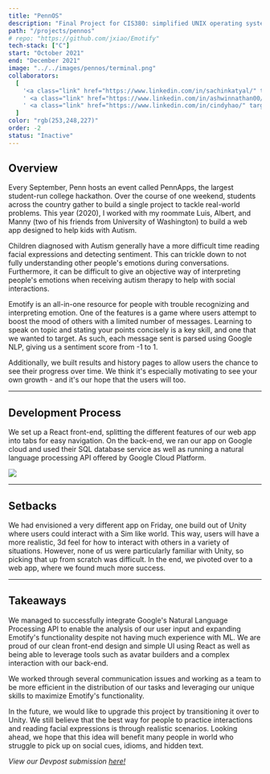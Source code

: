 ```yaml
---
title: "PennOS"
description: "Final Project for CIS380: simplified UNIX operating system featuring a functioning task scheduler and FAT file system."
path: "/projects/pennos"
# repo: "https://github.com/jxiao/Emotify"
tech-stack: ["C"]
start: "October 2021"
end: "December 2021"
image: "../../images/pennos/terminal.png"
collaborators:
  [
    '<a class="link" href="https://www.linkedin.com/in/sachinkatyal/" target="_BLANK">Sachin Katyal</a>',
    ' <a class="link" href="https://www.linkedin.com/in/ashwinnathan00/" target="_BLANK">Ashwin Nathan</a>',
    ' <a class="link" href="https://www.linkedin.com/in/cindyhao/" target="_BLANK">Cindy Hao</a>',
  ]
color: "rgb(253,248,227)"
order: -2
status: "Inactive"
---
```


## Overview

Every September, Penn hosts an event called PennApps, the largest student-run college hackathon. Over the course of one weekend, students across the country gather to build a single project to tackle real-world problems. This year (2020), I worked with my roommate Luis, Albert, and Manny (two of his friends from University of Washington) to build a web app designed to help kids with Autism.

Children diagnosed with Autism generally have a more difficult time reading facial expressions and detecting sentiment. This can trickle down to not fully understanding other people's emotions during conversations. Furthermore, it can be difficult to give an objective way of interpreting people's emotions when receiving autism therapy to help with social interactions.

Emotify is an all-in-one resource for people with trouble recognizing and interpreting emotion. One of the features is a game where users attempt to boost the mood of others with a limited number of messages. Learning to speak on topic and stating your points concisely is a key skill, and one that we wanted to target. As such, each message sent is parsed using Google NLP, giving us a sentiment score from -1 to 1.

Additionally, we built results and history pages to allow users the chance to see their progress over time. We think it's especially motivating to see your own growth - and it's our hope that the users will too.

---

## Development Process

We set up a React front-end, splitting the different features of our web app into tabs for easy navigation. On the back-end, we ran our app on Google cloud and used their SQL database service as well as running a natural language processing API offered by Google Cloud Platform.

<span style="pointer-events: none;">![](../../images/emotify/emotify-moodboost.png)</span>

---

## Setbacks

We had envisioned a very different app on Friday, one build out of Unity where users could interact with a Sim like world. This way, users will have a more realistic, 3d feel for how to interact with others in a variety of situations. However, none of us were particularly familiar with Unity, so picking that up from scratch was difficult. In the end, we pivoted over to a web app, where we found much more success.

---

## Takeaways

We managed to successfully integrate Google's Natural Language Processing API to enable the analysis of our user input and expanding Emotify's functionality despite not having much experience with ML. We are proud of our clean front-end design and simple UI using React as well as being able to leverage tools such as avatar builders and a complex interaction with our back-end.

We worked through several communication issues and working as a team to be more efficient in the distribution of our tasks and leveraging our unique skills to maximize Emotify's functionality.

In the future, we would like to upgrade this project by transitioning it over to Unity. We still believe that the best way for people to practice interactions and reading facial expressions is through realistic scenarios. Looking ahead, we hope that this idea will benefit many people in world who struggle to pick up on social cues, idioms, and hidden text.

<p style="font-style: italic; display: inline">View our Devpost submission <p style="font-style: italic; display: inline"><a class="link" href="https://devpost.com/software/emotify-0rcyl4" target="_BLANK" rel="noopener noreferrer">here!</a></p></p>
